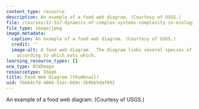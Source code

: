 ```yaml
---
content_type: resource
description: An example of a food web diagram. (Courtesy of USGS.)
file: /courses/12-517-dynamics-of-complex-systems-complexity-in-ecology-spring-2000/fbb64cfd486651ec669c2b9bb5daf892_12-517s00-th.jpg
file_type: image/jpeg
image_metadata:
  caption: An example of a food web diagram. (Courtesy of USGS.)
  credit: ''
  image-alt: A food web diagram.  The diagram links several species of animals together
    according to which eats which.
learning_resource_types: []
ocw_type: OCWImage
resourcetype: Image
title: Food Web Diagram (thumbnail)
uid: fbb64cfd-4866-51ec-669c-2b9bb5daf892
---
```

An example of a food web diagram. (Courtesy of USGS.)

